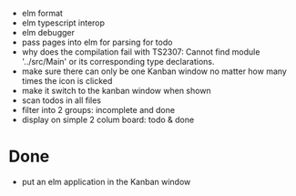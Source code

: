 - elm format
- elm typescript interop
- elm debugger
- pass pages into elm for parsing for todo
- why does the compilation fail with  TS2307: Cannot find module '../src/Main' or its corresponding type declarations.
- make sure there can only be one Kanban window no matter how many times the icon is clicked
- make it switch to the kanban window when shown
- scan todos in all files
- filter into 2 groups: incomplete and done
- display on simple 2 colum board: todo & done

# Done
- put an elm application in the Kanban window
